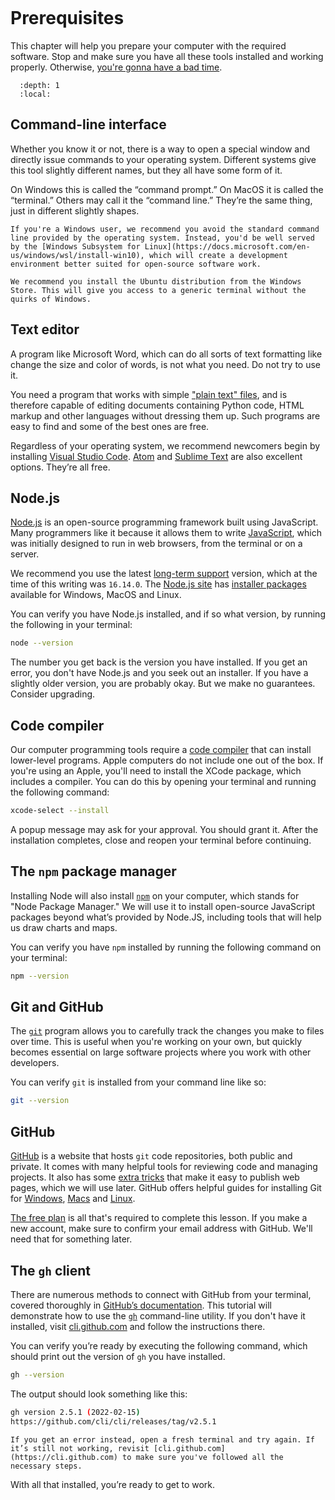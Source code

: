 ```{include} _templates/nav.html

```

# Prerequisites

This chapter will help you prepare your computer with the required software. Stop and make sure you have all these tools installed and working properly. Otherwise, [you're gonna have a bad time](https://www.youtube.com/watch?v=ynxPshq8ERo).

```{contents} Sections
  :depth: 1
  :local:
```

## Command-line interface

Whether you know it or not, there is a way to open a special window and directly issue commands to your operating system. Different systems give this tool slightly different names, but they all have some form of it.

On Windows this is called the “command prompt.” On MacOS it is called the “terminal.” Others may call it the “command line.” They’re the same thing, just in different slightly shapes.

```{note}
If you're a Windows user, we recommend you avoid the standard command line provided by the operating system. Instead, you'd be well served by the [Windows Subsystem for Linux](https://docs.microsoft.com/en-us/windows/wsl/install-win10), which will create a development environment better suited for open-source software work.

We recommend you install the Ubuntu distribution from the Windows Store. This will give you access to a generic terminal without the quirks of Windows.
```

## Text editor

A program like Microsoft Word, which can do all sorts of text formatting like change the size and color of words, is not what you need. Do not try to use it.

You need a program that works with simple ["plain text" files](https://en.wikipedia.org/wiki/Text_file), and is therefore capable of editing documents containing Python code, HTML markup and other languages without dressing them up. Such programs are easy to find and some of the best ones are free.

Regardless of your operating system, we recommend newcomers begin by installing [Visual Studio Code](https://code.visualstudio.com/). [Atom](https://atom.io) and [Sublime Text](https://www.sublimetext.com/) are also excellent options. They’re all free.

## Node.js

[Node.js](https://nodejs.org/en/) is an open-source programming framework built using JavaScript. Many programmers like it because it allows them to write [JavaScript](https://en.wikipedia.org/wiki/JavaScript), which was initially designed to run in web browsers, from the terminal or on a server.

We recommend you use the latest [long-term support](https://en.wikipedia.org/wiki/Long-term_support) version, which at the time of this writing was `16.14.0`. The [Node.js site](https://nodejs.org) has [installer packages](https://nodejs.org/en/download/) available for Windows, MacOS and Linux.

You can verify you have Node.js installed, and if so what version, by running the following in your terminal:

```bash
node --version
```

The number you get back is the version you have installed. If you get an error, you don't have Node.js and you seek out an installer. If you have a slightly older version, you are probably okay. But we make no guarantees. Consider upgrading.

## Code compiler

Our computer programming tools require a [code compiler](https://en.wikipedia.org/wiki/Compiler) that can install lower-level programs. Apple computers do not include one out of the box. If you're using an Apple, you'll need to install the XCode package, which includes a compiler. You can do this by opening your terminal and running the following command:

```bash
xcode-select --install
```

A popup message may ask for your approval. You should grant it. After the installation completes, close and reopen your terminal before continuing.

## The `npm` package manager

Installing Node will also install [`npm`](<https://en.wikipedia.org/wiki/Npm_(software)>) on your computer, which stands for "Node Package Manager." We will use it to install open-source JavaScript packages beyond what’s provided by Node.JS, including tools that will help us draw charts and maps.

You can verify you have `npm` installed by running the following command on your terminal:

```bash
npm --version
```

## Git and GitHub

The [`git`](http://git-scm.com/) program allows you to carefully track the changes you make to files over time. This is useful when you're working on your own, but quickly becomes essential on large software projects where you work with other developers.

You can verify `git` is installed from your command line like so:

```bash
git --version
```

## GitHub

[GitHub](https://github.com/) is a website that hosts `git` code repositories, both public and private. It comes with many helpful tools for reviewing code and managing projects. It also has some [extra tricks](http://pages.github.com/) that make it easy to publish web pages, which we will use later. GitHub offers helpful guides for installing Git for [Windows](https://help.github.com/articles/set-up-git#platform-windows), [Macs](https://help.github.com/articles/set-up-git#platform-mac) and [Linux](https://help.github.com/articles/set-up-git#platform-linux).

[The free plan](https://github.com/pricing) is all that's required to complete this lesson. If you make a new account, make sure to confirm your email address with GitHub. We'll need that for something later.

## The `gh` client

There are numerous methods to connect with GitHub from your terminal, covered thoroughly in [GitHub’s documentation](https://docs.github.com/en/repositories/creating-and-managing-repositories/cloning-a-repository). This tutorial will demonstrate how to use the [`gh`](https://cli.github.com/) command-line utility. If you don't have it installed, visit [cli.github.com](https://cli.github.com/) and follow the instructions there.

You can verify you’re ready by executing the following command, which should print out the version of `gh` you have installed.

```bash
gh --version
```

The output should look something like this:

```bash
gh version 2.5.1 (2022-02-15)
https://github.com/cli/cli/releases/tag/v2.5.1
```

```{note}
If you get an error instead, open a fresh terminal and try again. If it’s still not working, revisit [cli.github.com](https://cli.github.com) to make sure you've followed all the necessary steps.
```

With all that installed, you’re ready to get to work.
